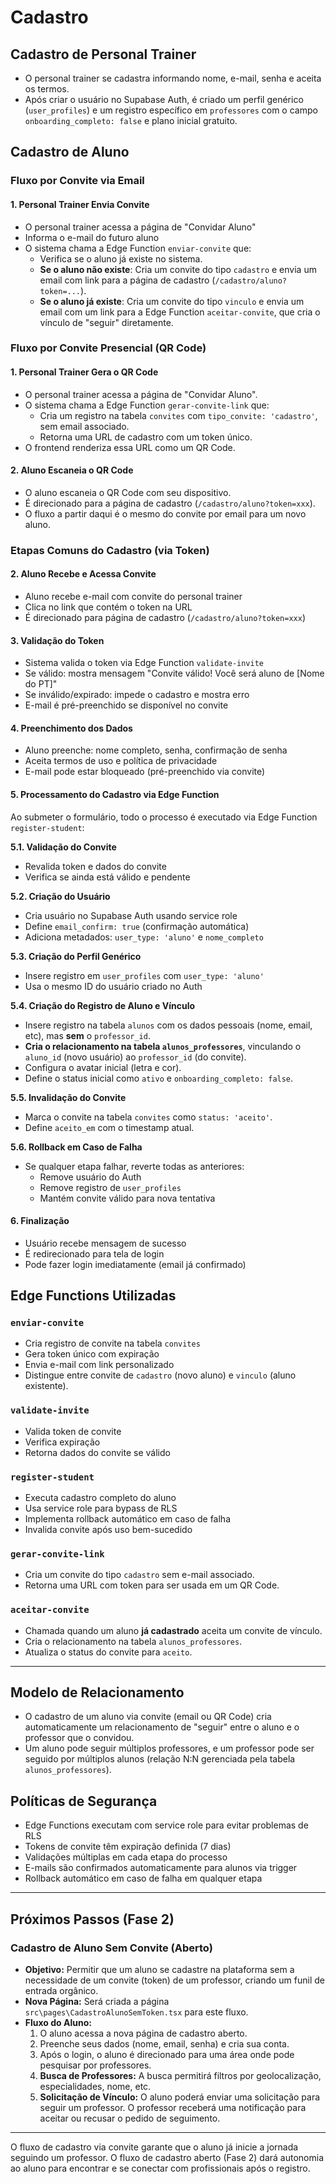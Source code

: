 # Cadastro

## Cadastro de Personal Trainer

- O personal trainer se cadastra informando nome, e-mail, senha e aceita os termos.
- Após criar o usuário no Supabase Auth, é criado um perfil genérico (`user_profiles`) e um registro específico em `professores` com o campo `onboarding_completo: false` e plano inicial gratuito.

## Cadastro de Aluno

### Fluxo por Convite via Email

#### 1. Personal Trainer Envia Convite
- O personal trainer acessa a página de "Convidar Aluno"
- Informa o e-mail do futuro aluno
- O sistema chama a Edge Function `enviar-convite` que:
  - Verifica se o aluno já existe no sistema.
  - **Se o aluno não existe**: Cria um convite do tipo `cadastro` e envia um email com link para a página de cadastro (`/cadastro/aluno?token=...`).
  - **Se o aluno já existe**: Cria um convite do tipo `vinculo` e envia um email com um link para a Edge Function `aceitar-convite`, que cria o vínculo de "seguir" diretamente.

### Fluxo por Convite Presencial (QR Code)

#### 1. Personal Trainer Gera o QR Code
- O personal trainer acessa a página de "Convidar Aluno".
- O sistema chama a Edge Function `gerar-convite-link` que:
  - Cria um registro na tabela `convites` com `tipo_convite: 'cadastro'`, sem email associado.
  - Retorna uma URL de cadastro com um token único.
- O frontend renderiza essa URL como um QR Code.

#### 2. Aluno Escaneia o QR Code
- O aluno escaneia o QR Code com seu dispositivo.
- É direcionado para a página de cadastro (`/cadastro/aluno?token=xxx`).
- O fluxo a partir daqui é o mesmo do convite por email para um novo aluno.

### Etapas Comuns do Cadastro (via Token)

#### 2. Aluno Recebe e Acessa Convite
- Aluno recebe e-mail com convite do personal trainer
- Clica no link que contém o token na URL
- É direcionado para página de cadastro (`/cadastro/aluno?token=xxx`)

#### 3. Validação do Token
- Sistema valida o token via Edge Function `validate-invite`
- Se válido: mostra mensagem "Convite válido! Você será aluno de [Nome do PT]"
- Se inválido/expirado: impede o cadastro e mostra erro
- E-mail é pré-preenchido se disponível no convite

#### 4. Preenchimento dos Dados
- Aluno preenche: nome completo, senha, confirmação de senha
- Aceita termos de uso e política de privacidade
- E-mail pode estar bloqueado (pré-preenchido via convite)

#### 5. Processamento do Cadastro via Edge Function
Ao submeter o formulário, todo o processo é executado via Edge Function `register-student`:

**5.1. Validação do Convite**
- Revalida token e dados do convite
- Verifica se ainda está válido e pendente

**5.2. Criação do Usuário**
- Cria usuário no Supabase Auth usando service role
- Define `email_confirm: true` (confirmação automática)
- Adiciona metadados: `user_type: 'aluno'` e `nome_completo`

**5.3. Criação do Perfil Genérico**
- Insere registro em `user_profiles` com `user_type: 'aluno'`
- Usa o mesmo ID do usuário criado no Auth

**5.4. Criação do Registro de Aluno e Vínculo**
- Insere registro na tabela `alunos` com os dados pessoais (nome, email, etc), mas **sem** o `professor_id`.
- **Cria o relacionamento na tabela `alunos_professores`**, vinculando o `aluno_id` (novo usuário) ao `professor_id` (do convite).
- Configura o avatar inicial (letra e cor).
- Define o status inicial como `ativo` e `onboarding_completo: false`.

**5.5. Invalidação do Convite**
- Marca o convite na tabela `convites` como `status: 'aceito'`.
- Define `aceito_em` com o timestamp atual.

**5.6. Rollback em Caso de Falha**
- Se qualquer etapa falhar, reverte todas as anteriores:
  - Remove usuário do Auth
  - Remove registro de `user_profiles`
  - Mantém convite válido para nova tentativa

#### 6. Finalização
- Usuário recebe mensagem de sucesso
- É redirecionado para tela de login
- Pode fazer login imediatamente (email já confirmado)

## Edge Functions Utilizadas

### `enviar-convite`
- Cria registro de convite na tabela `convites`
- Gera token único com expiração
- Envia e-mail com link personalizado
- Distingue entre convite de `cadastro` (novo aluno) e `vinculo` (aluno existente).

### `validate-invite`
- Valida token de convite
- Verifica expiração
- Retorna dados do convite se válido

### `register-student`
- Executa cadastro completo do aluno
- Usa service role para bypass de RLS
- Implementa rollback automático em caso de falha
- Invalida convite após uso bem-sucedido

### `gerar-convite-link`
- Cria um convite do tipo `cadastro` sem e-mail associado.
- Retorna uma URL com token para ser usada em um QR Code.

### `aceitar-convite`
- Chamada quando um aluno **já cadastrado** aceita um convite de vínculo.
- Cria o relacionamento na tabela `alunos_professores`.
- Atualiza o status do convite para `aceito`.

---

## Modelo de Relacionamento
- O cadastro de um aluno via convite (email ou QR Code) cria automaticamente um relacionamento de "seguir" entre o aluno e o professor que o convidou.
- Um aluno pode seguir múltiplos professores, e um professor pode ser seguido por múltiplos alunos (relação N:N gerenciada pela tabela `alunos_professores`).

## Políticas de Segurança

- Edge Functions executam com service role para evitar problemas de RLS
- Tokens de convite têm expiração definida (7 dias)
- Validações múltiplas em cada etapa do processo
- E-mails são confirmados automaticamente para alunos via trigger
- Rollback automático em caso de falha em qualquer etapa

---

## Próximos Passos (Fase 2)

### Cadastro de Aluno Sem Convite (Aberto)

- **Objetivo:** Permitir que um aluno se cadastre na plataforma sem a necessidade de um convite (token) de um professor, criando um funil de entrada orgânico.
- **Nova Página:** Será criada a página `src\pages\CadastroAlunoSemToken.tsx` para este fluxo.
- **Fluxo do Aluno:**
    1. O aluno acessa a nova página de cadastro aberto.
    2. Preenche seus dados (nome, email, senha) e cria sua conta.
    3. Após o login, o aluno é direcionado para uma área onde pode pesquisar por professores.
    4. **Busca de Professores:** A busca permitirá filtros por geolocalização, especialidades, nome, etc.
    5. **Solicitação de Vínculo:** O aluno poderá enviar uma solicitação para seguir um professor. O professor receberá uma notificação para aceitar ou recusar o pedido de seguimento.

---

O fluxo de cadastro via convite garante que o aluno já inicie a jornada seguindo um professor. O fluxo de cadastro aberto (Fase 2) dará autonomia ao aluno para encontrar e se conectar com profissionais após o registro.
